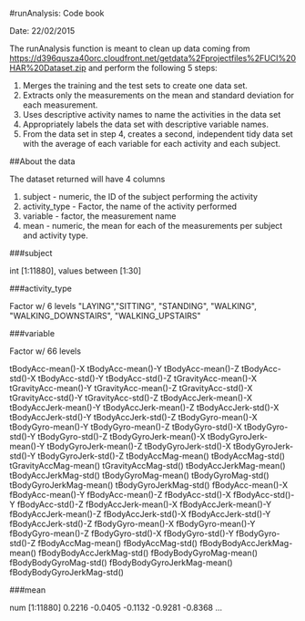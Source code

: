 #runAnalysis: Code book

Date: 22/02/2015

The runAnalysis function is meant to clean up data coming from 
https://d396qusza40orc.cloudfront.net/getdata%2Fprojectfiles%2FUCI%20HAR%20Dataset.zip and perform the following 5 steps:

1. Merges the training and the test sets to create one data set.
2. Extracts only the measurements on the mean and standard deviation for each measurement. 
3. Uses descriptive activity names to name the activities in the data set
4. Appropriately labels the data set with descriptive variable names. 
5. From the data set in step 4, creates a second, independent tidy data set with the average of each variable for each activity and each subject.


##About the data

The dataset returned will have 4 columns

1. subject - numeric, the ID of the subject performing the activity
2. activity_type - Factor, the name of the activity performed
3. variable - factor, the measurement name
4. mean - numeric, the mean for each of the measurements per subject and activity type.

###subject

int [1:11880], values between [1:30]

###activity_type 

Factor w/ 6 levels "LAYING","SITTING", "STANDING", "WALKING", "WALKING_DOWNSTAIRS",  "WALKING_UPSTAIRS"

###variable

 Factor w/ 66 levels
 
 tBodyAcc-mean()-X
 tBodyAcc-mean()-Y
 tBodyAcc-mean()-Z
 tBodyAcc-std()-X
 tBodyAcc-std()-Y
 tBodyAcc-std()-Z
 tGravityAcc-mean()-X
 tGravityAcc-mean()-Y
 tGravityAcc-mean()-Z
 tGravityAcc-std()-X
 tGravityAcc-std()-Y
 tGravityAcc-std()-Z
 tBodyAccJerk-mean()-X
 tBodyAccJerk-mean()-Y
 tBodyAccJerk-mean()-Z
 tBodyAccJerk-std()-X
 tBodyAccJerk-std()-Y
 tBodyAccJerk-std()-Z
 tBodyGyro-mean()-X
 tBodyGyro-mean()-Y
 tBodyGyro-mean()-Z
 tBodyGyro-std()-X
 tBodyGyro-std()-Y
 tBodyGyro-std()-Z
 tBodyGyroJerk-mean()-X
 tBodyGyroJerk-mean()-Y
 tBodyGyroJerk-mean()-Z
 tBodyGyroJerk-std()-X
 tBodyGyroJerk-std()-Y
 tBodyGyroJerk-std()-Z
 tBodyAccMag-mean()
 tBodyAccMag-std()
 tGravityAccMag-mean()
 tGravityAccMag-std()
 tBodyAccJerkMag-mean()
 tBodyAccJerkMag-std()
 tBodyGyroMag-mean()
 tBodyGyroMag-std()
 tBodyGyroJerkMag-mean()
 tBodyGyroJerkMag-std()
 fBodyAcc-mean()-X
 fBodyAcc-mean()-Y
 fBodyAcc-mean()-Z
 fBodyAcc-std()-X
 fBodyAcc-std()-Y
 fBodyAcc-std()-Z
 fBodyAccJerk-mean()-X
 fBodyAccJerk-mean()-Y
 fBodyAccJerk-mean()-Z
 fBodyAccJerk-std()-X
 fBodyAccJerk-std()-Y
 fBodyAccJerk-std()-Z
 fBodyGyro-mean()-X
 fBodyGyro-mean()-Y
 fBodyGyro-mean()-Z
 fBodyGyro-std()-X
 fBodyGyro-std()-Y
 fBodyGyro-std()-Z
 fBodyAccMag-mean()
 fBodyAccMag-std()
 fBodyBodyAccJerkMag-mean()
 fBodyBodyAccJerkMag-std()
 fBodyBodyGyroMag-mean()
 fBodyBodyGyroMag-std()
 fBodyBodyGyroJerkMag-mean()
 fBodyBodyGyroJerkMag-std()
  
###mean

 num [1:11880] 0.2216 -0.0405 -0.1132 -0.9281 -0.8368 ...